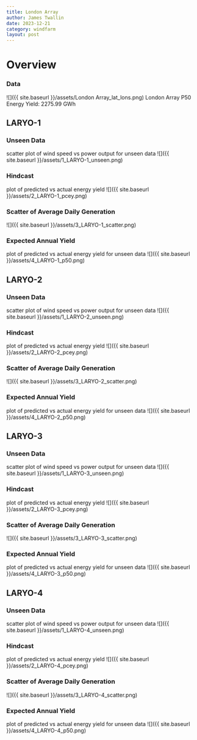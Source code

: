 ```yaml
---
title: London Array
author: James Twallin
date: 2023-12-21
category: windfarm
layout: post
---
```

# Overview

### Data

![]({{ site.baseurl }}/assets/London Array_lat_lons.png)
London Array P50 Energy Yield: 2275.99 GWh

LARYO-1
-------------
### Unseen Data 
scatter plot of wind speed vs power output for unseen data
![]({{ site.baseurl }}/assets/1_LARYO-1_unseen.png)
### Hindcast 
plot of predicted vs actual energy yield
![]({{ site.baseurl }}/assets/2_LARYO-1_pcey.png)
### Scatter of Average Daily Generation 

![]({{ site.baseurl }}/assets/3_LARYO-1_scatter.png)
### Expected Annual Yield 
plot of predicted vs actual energy yield for unseen data
![]({{ site.baseurl }}/assets/4_LARYO-1_p50.png)

LARYO-2
-------------
### Unseen Data 
scatter plot of wind speed vs power output for unseen data
![]({{ site.baseurl }}/assets/1_LARYO-2_unseen.png)
### Hindcast 
plot of predicted vs actual energy yield
![]({{ site.baseurl }}/assets/2_LARYO-2_pcey.png)
### Scatter of Average Daily Generation 

![]({{ site.baseurl }}/assets/3_LARYO-2_scatter.png)
### Expected Annual Yield 
plot of predicted vs actual energy yield for unseen data
![]({{ site.baseurl }}/assets/4_LARYO-2_p50.png)

LARYO-3
-------------
### Unseen Data 
scatter plot of wind speed vs power output for unseen data
![]({{ site.baseurl }}/assets/1_LARYO-3_unseen.png)
### Hindcast 
plot of predicted vs actual energy yield
![]({{ site.baseurl }}/assets/2_LARYO-3_pcey.png)
### Scatter of Average Daily Generation 

![]({{ site.baseurl }}/assets/3_LARYO-3_scatter.png)
### Expected Annual Yield 
plot of predicted vs actual energy yield for unseen data
![]({{ site.baseurl }}/assets/4_LARYO-3_p50.png)

LARYO-4
-------------
### Unseen Data 
scatter plot of wind speed vs power output for unseen data
![]({{ site.baseurl }}/assets/1_LARYO-4_unseen.png)
### Hindcast 
plot of predicted vs actual energy yield
![]({{ site.baseurl }}/assets/2_LARYO-4_pcey.png)
### Scatter of Average Daily Generation 

![]({{ site.baseurl }}/assets/3_LARYO-4_scatter.png)
### Expected Annual Yield 
plot of predicted vs actual energy yield for unseen data
![]({{ site.baseurl }}/assets/4_LARYO-4_p50.png)

